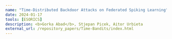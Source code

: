 ```yaml
---
name: "Time-Distributed Backdoor Attacks on Federated Spiking Learning"
date: 2024-01-17    
tools: [ESORICS]
description: <b>Gorka Abad</b>, Stjepan Picek, Aitor Urbieta
external_url: /repository_papers/Time-Bandits/index.html
---
```

